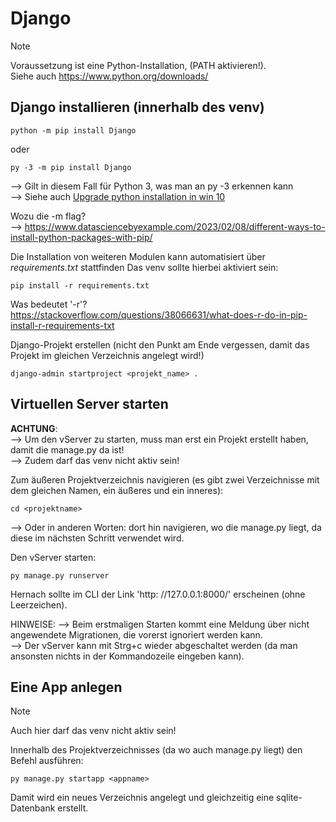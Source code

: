 <h1>Django</h1>

> [!NOTE]
> Voraussetzung ist eine Python-Installation, (PATH aktivieren!).<br>
> Siehe auch https://www.python.org/downloads/

<h2>Django installieren (innerhalb des venv)</h2>

~~~
python -m pip install Django
~~~
oder
~~~
py -3 -m pip install Django
~~~

--> Gilt in diesem Fall für Python 3, was man an py -3 erkennen kann<br>
--> Siehe auch <a href="https://stackoverflow.com/questions/45137395/how-do-i-upgrade-the-python-installation-in-windows-10">Upgrade python installation in win 10</a>

Wozu die -m flag?<br>
--> https://www.datasciencebyexample.com/2023/02/08/different-ways-to-install-python-packages-with-pip/

Die Installation von weiteren Modulen kann automatisiert über <i>requirements.txt</i> stattfinden Das venv sollte hierbei aktiviert sein:<br>
~~~
pip install -r requirements.txt
~~~

Was bedeutet '-r'?<br>
https://stackoverflow.com/questions/38066631/what-does-r-do-in-pip-install-r-requirements-txt

Django-Projekt erstellen (nicht den Punkt am Ende vergessen, damit das Projekt im gleichen Verzeichnis angelegt wird!)
~~~
django-admin startproject <projekt_name> . 
~~~

<h2>Virtuellen Server starten</h2>

<strong>ACHTUNG</strong>:<br>
--> Um den vServer zu starten, muss man erst ein Projekt erstellt haben, damit die manage.py da ist!<br>
--> Zudem darf das venv nicht aktiv sein!

Zum äußeren Projektverzeichnis navigieren (es gibt zwei Verzeichnisse mit dem gleichen Namen, ein äußeres und ein inneres):
~~~
cd <projektname>
~~~
--> Oder in anderen Worten: dort hin navigieren, wo die manage.py liegt, da diese im nächsten Schritt verwendet wird.

Den vServer starten:
~~~
py manage.py runserver
~~~
Hernach sollte im CLI der Link 'http: //127.0.0.1:8000/' erscheinen (ohne Leerzeichen).

HINWEISE:
--> Beim erstmaligen Starten kommt eine Meldung über nicht angewendete Migrationen, die vorerst ignoriert werden kann.<br>
--> Der vServer kann mit Strg+c wieder abgeschaltet werden (da man ansonsten nichts in der Kommandozeile eingeben kann).


<h2>Eine App anlegen</h2>

> [!NOTE] 
> Auch hier darf das venv nicht aktiv sein!

Innerhalb des Projektverzeichnisses (da wo auch manage.py liegt) den Befehl ausführen:
~~~
py manage.py startapp <appname>
~~~

Damit wird ein neues Verzeichnis angelegt und gleichzeitig eine sqlite-Datenbank erstellt.
